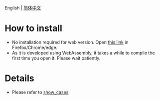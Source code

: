 English | [简体中文](./readme_cn.md)

# How to install

- No installation required for web version. Open [this link](https://aruco-tasks.netlify.app/aruco_tasks.html) in Firefox/Chrome/edge.
- As it is developed using WebAssembly, it takes a while to compile the first time you open it. Please wait patiently.

# Details

- Please refer to [show_cases](https://github.com/stereomatchingkiss/show_cases/tree/master/aruco_tasks)